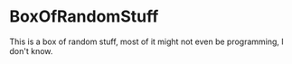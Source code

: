BoxOfRandomStuff
================

This is a box of random stuff, most of it might not even be programming, I don't know.
